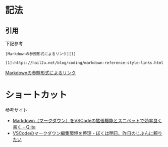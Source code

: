 # 記法

## 引用
下記参考
```
[Markdownの参照形式によるリンク][1]

[1]:https://hail2u.net/blog/coding/markdown-reference-style-links.html
```
[Markdownの参照形式によるリンク][1]

[1]:https://hail2u.net/blog/coding/markdown-reference-style-links.html

# ショートカット

参考サイト
- [Markdown（マークダウン）をVSCodeの拡張機能とスニペットで効率良く書く - Qiita](https://qiita.com/waicode/items/1310d3f0aeb24f393b88)
- [VSCodeのマークダウン編集環境を整理 - ぼくは明日、昨日のじぶんに頼りたい](https://tmfmym.hatenablog.com/entry/2021/11/02/232704)

